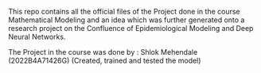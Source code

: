 This repo contains all the official files of the Project done in the course Mathematical Modeling and an idea which was further generated onto a research project on the Confluence of Epidemiological Modeling and Deep Neural Networks.

The Project in the course was done by :
Shlok Mehendale (2022B4A71426G) (Created, trained and tested the model)
